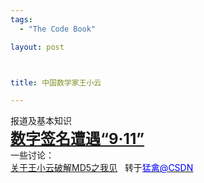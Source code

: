 ```yaml
--- 
tags: 
  - "The Code Book"

layout: post



title: 中国数学家王小云

---
```

<div id="msgcns!5F971C000415D85F!175" class="bvMsg">
<div>报道及基本知识</div>
<div><strong><font color="#007ece" size="5"><a href="http://www.ccw.com.cn/news2/look/htm2005/20050401_108IB.htm">数字签名遭遇“9·11”</a></font></strong></div>
<div>一些讨论：</div>
<div>
<a href="http://blog.csdn.net/Raptor/archive/2004/09/07/97270.aspx">关于王小云破解MD5之我见</a>   转于<a href="http://blog.csdn.net/raptor/"><u><font color="#0000ff">猛禽@CSDN</font></u></a>
</div>
<div> </div>
</div>

